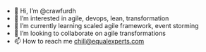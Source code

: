 - 👋 Hi, I’m @crawfurdh
- 👀 I’m interested in agile, devops, lean, transformation
- 🌱 I’m currently learning scaled agile framework, event storming
- 💞️ I’m looking to collaborate on agile transformations
- 📫 How to reach me chill@equalexperts.com

<!---
crawfurdh/crawfurdh is a ✨ special ✨ repository because its `README.md` (this file) appears on your GitHub profile.
You can click the Preview link to take a look at your changes.
--->
